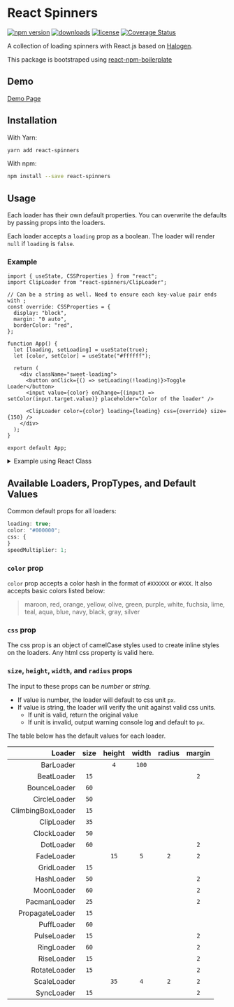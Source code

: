 # React Spinners

[![npm version](https://badge.fury.io/js/react-spinners.svg)][npm_url]
[![downloads](https://img.shields.io/npm/dt/react-spinners.svg)][npm_url]
[![license](https://img.shields.io/npm/l/react-spinners.svg)][npm_url]
[![Coverage Status](https://coveralls.io/repos/github/davidhu2000/react-spinners/badge.svg?branch=main)](https://coveralls.io/github/davidhu2000/react-spinners?branch=master)

[npm_url]: https://www.npmjs.org/package/react-spinners

A collection of loading spinners with React.js based on [Halogen](https://github.com/yuanyan/halogen).

This package is bootstraped using [react-npm-boilerplate](https://github.com/juliancwirko/react-npm-boilerplate)

## Demo

[Demo Page](https://www.davidhu.io/react-spinners)

## Installation

With Yarn:

```bash
yarn add react-spinners
```

With npm:

```bash
npm install --save react-spinners
```

## Usage

Each loader has their own default properties. You can overwrite the defaults by passing props into the loaders.

Each loader accepts a `loading` prop as a boolean. The loader will render `null` if `loading` is `false`.

### Example

```tsx
import { useState, CSSProperties } from "react";
import ClipLoader from "react-spinners/ClipLoader";

// Can be a string as well. Need to ensure each key-value pair ends with ;
const override: CSSProperties = {
  display: "block",
  margin: "0 auto",
  borderColor: "red",
};

function App() {
  let [loading, setLoading] = useState(true);
  let [color, setColor] = useState("#ffffff");

  return (
    <div className="sweet-loading">
      <button onClick={() => setLoading(!loading)}>Toggle Loader</button>
      <input value={color} onChange={(input) => setColor(input.target.value)} placeholder="Color of the loader" />

      <ClipLoader color={color} loading={loading} css={override} size={150} />
    </div>
  );
}

export default App;
```

<details><summary>Example using React Class</summary>

```tsx
import React from "react";
import ClipLoader from "react-spinners/ClipLoader";

const override: React.CSSProperties = {
  display: "block",
  margin: "0 auto",
  borderColor: "red",
};

class AwesomeComponent extends React.Component {
  constructor(props) {
    super(props);
    this.state = {
      loading: true,
    };
  }

  render() {
    return (
      <div className="sweet-loading">
        <ClipLoader css={override} size={150} color={"#123abc"} loading={this.state.loading} speedMultiplier={1.5} />
      </div>
    );
  }
}
```

</details>

## Available Loaders, PropTypes, and Default Values

Common default props for all loaders:

```js
loading: true;
color: "#000000";
css: {
}
speedMultiplier: 1;
```

### `color` prop

`color` prop accepts a color hash in the format of `#XXXXXX` or `#XXX`. It also accepts basic colors listed below:

> maroon, red, orange, yellow, olive, green, purple, white,
> fuchsia, lime, teal, aqua, blue, navy, black, gray, silver

### `css` prop

The css prop is an object of camelCase styles used to create inline styles on the loaders. Any html css property is valid here.

### `size`, `height`, `width`, and `radius` props

The input to these props can be _number_ or _string_.

- If value is number, the loader will default to css unit `px`.
- If value is string, the loader will verify the unit against valid css units.
  - If unit is valid, return the original value
  - If unit is invalid, output warning console log and default to `px`.

The table below has the default values for each loader.

|            Loader | size | height | width | radius | margin |
| ----------------: | :--: | :----: | :---: | :----: | :----: |
|         BarLoader |      |  `4`   | `100` |        |
|        BeatLoader | `15` |        |       |        |  `2`   |
|      BounceLoader | `60` |        |       |        |
|      CircleLoader | `50` |        |       |        |
| ClimbingBoxLoader | `15` |        |       |        |
|        ClipLoader | `35` |        |       |        |
|       ClockLoader | `50` |        |       |        |
|         DotLoader | `60` |        |       |        |  `2`   |
|        FadeLoader |      |  `15`  |  `5`  |  `2`   |  `2`   |
|        GridLoader | `15` |        |       |        |
|        HashLoader | `50` |        |       |        |  `2`   |
|        MoonLoader | `60` |        |       |        |  `2`   |
|      PacmanLoader | `25` |        |       |        |  `2`   |
|   PropagateLoader | `15` |        |       |        |
|        PuffLoader | `60` |        |       |        |
|       PulseLoader | `15` |        |       |        |  `2`   |
|        RingLoader | `60` |        |       |        |  `2`   |
|        RiseLoader | `15` |        |       |        |  `2`   |
|      RotateLoader | `15` |        |       |        |  `2`   |
|       ScaleLoader |      |  `35`  |  `4`  |  `2`   |  `2`   |
|        SyncLoader | `15` |        |       |        |  `2`   |
